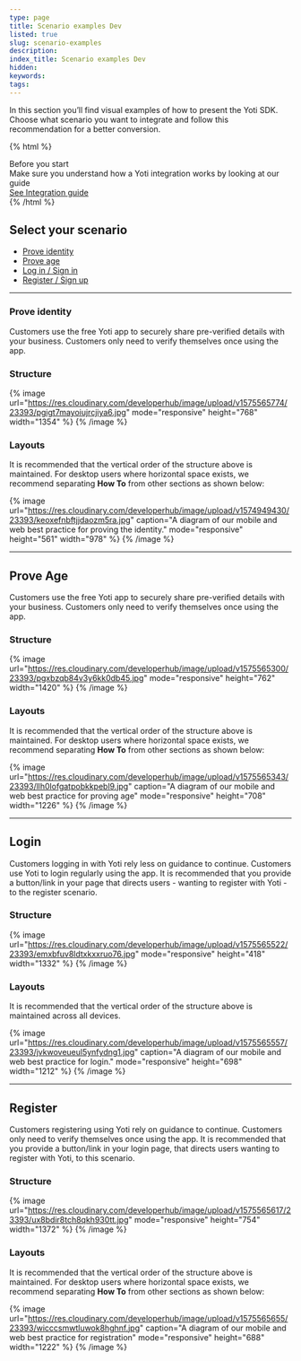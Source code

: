 ```yaml
---
type: page
title: Scenario examples Dev
listed: true
slug: scenario-examples
description: 
index_title: Scenario examples Dev
hidden: 
keywords: 
tags: 
---
```


In this section you’ll find visual examples of how to present the Yoti SDK. Choose what scenario you want to integrate and follow this recommendation for a better conversion.

{% html %}
<div class="alert-BYS">
   <div class="alert-title" id="BYS">
      Before you start
   </div>
   <div class="alert-text" >
      Make sure you understand how a Yoti integration works by looking at our guide
   </div>
   <div class="alert-links"> 
      <a  target="_self"  href="https://developers.yoti.com/yoti/technical-overview-app">See Integration guide</a>
   </div>
</div>
{% /html %}

## Select your scenario

- [Prove identity](https://developers.yoti.com/yoti/scenario-examples#prove-identity)
- [Prove age](https://developers.yoti.com/yoti/scenario-examples#prove-age)
- [Log in / Sign in](https://developers.yoti.com/yoti/scenario-examples#login)
- [Register / Sign up](https://developers.yoti.com/yoti/scenario-examples#register)

---

### Prove identity

Customers use the free Yoti app to securely share pre-verified details with your business. Customers only need to verify themselves once using the app.

### Structure

{% image url="https://res.cloudinary.com/developerhub/image/upload/v1575565774/23393/pgigt7mayoiujrcjiya6.jpg" mode="responsive" height="768" width="1354" %}
{% /image %}

### Layouts

It is recommended that the vertical order of the structure above is maintained. For desktop users where horizontal space exists, we recommend separating **How To** from other sections as shown below:

{% image url="https://res.cloudinary.com/developerhub/image/upload/v1574949430/23393/keoxefnbftjjdaozm5ra.jpg" caption="A diagram of our mobile and web best practice for proving the identity." mode="responsive" height="561" width="978" %}
{% /image %}

---

## Prove Age

Customers use the free Yoti app to securely share pre-verified details with your business. Customers only need to verify themselves once using the app.

### Structure

{% image url="https://res.cloudinary.com/developerhub/image/upload/v1575565300/23393/pgxbzqb84v3y6kk0db45.jpg" mode="responsive" height="762" width="1420" %}
{% /image %}

### Layouts

It is recommended that the vertical order of the structure above is maintained. For desktop users where horizontal space exists, we recommend separating **How To** from other sections as shown below:

{% image url="https://res.cloudinary.com/developerhub/image/upload/v1575565343/23393/llh0lofgatpobkkpebl9.jpg" caption="A diagram of our mobile and web best practice for proving age" mode="responsive" height="708" width="1226" %}
{% /image %}

---

## Login

Customers logging in with Yoti rely less on guidance to continue. Customers use Yoti to login regularly using the app. It is recommended that you provide a button/link in your page that directs users - wanting to register with Yoti - to the register scenario.

### Structure

{% image url="https://res.cloudinary.com/developerhub/image/upload/v1575565522/23393/emxbfuv8ldtxkxxruo76.jpg" mode="responsive" height="418" width="1332" %}
{% /image %}

### Layouts

It is recommended that the vertical order of the structure above is maintained across all devices.

{% image url="https://res.cloudinary.com/developerhub/image/upload/v1575565557/23393/jvkwoveueul5ynfydng1.jpg" caption="A diagram of our mobile and web best practice for login." mode="responsive" height="698" width="1212" %}
{% /image %}

---

## Register

Customers registering using Yoti rely on guidance to continue. Customers only need to verify themselves once using the app. It is recommended that you provide a button/link in your login page, that directs users wanting to register with Yoti, to this scenario.

### Structure

{% image url="https://res.cloudinary.com/developerhub/image/upload/v1575565617/23393/ux8bdir8tch8qkh930tt.jpg" mode="responsive" height="754" width="1372" %}
{% /image %}

### Layouts

It is recommended that the vertical order of the structure above is maintained. For desktop users where horizontal space exists, we recommend separating **How To** from other sections as shown below:

{% image url="https://res.cloudinary.com/developerhub/image/upload/v1575565655/23393/wicccsmwtluwok8hghnf.jpg" caption="A diagram of our mobile and web best practice for registration" mode="responsive" height="688" width="1222" %}
{% /image %}